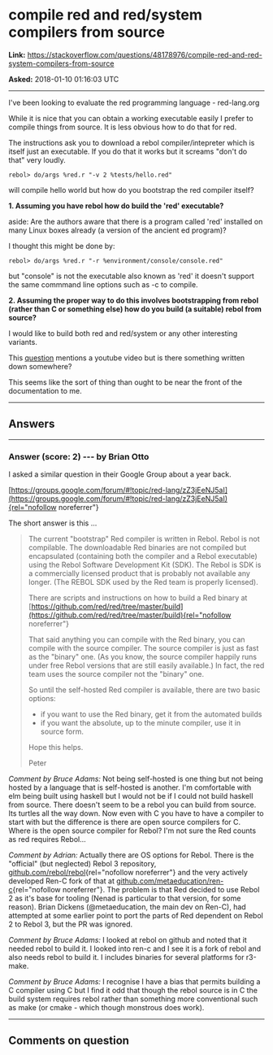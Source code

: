 # compile red and red/system compilers from source

**Link:**
<https://stackoverflow.com/questions/48178976/compile-red-and-red-system-compilers-from-source>

**Asked:** 2018-01-10 01:16:03 UTC

------------------------------------------------------------------------

I\'ve been looking to evaluate the red programming language -
red-lang.org

While it is nice that you can obtain a working executable easily I
prefer to compile things from source. It is less obvious how to do that
for red.

The instructions ask you to download a rebol compiler/intepreter which
is itself just an executable. If you do that it works but it screams
\"don\'t do that\" very loudly.

    rebol> do/args %red.r "-v 2 %tests/hello.red"

will compile hello world but how do you bootstrap the red compiler
itself?

**1. Assuming you have rebol how do build the \'red\' executable?**

aside: Are the authors aware that there is a program called \'red\'
installed on many Linux boxes already (a version of the ancient ed
program)?

I thought this might be done by:

    rebol> do/args %red.r "-r %environment/console/console.red"

but \"console\" is not the executable also known as \'red\' it doesn\'t
support the same commmand line options such as -c to compile.

**2. Assuming the proper way to do this involves bootstrapping from
rebol (rather than C or something else) how do you build (a suitable)
rebol from source?**

I would like to build both red and red/system or any other interesting
variants.

This
[question](https://stackoverflow.com/questions/33777626/compiling-red-get-red-system-code)
mentions a youtube video but is there something written down somewhere?

This seems like the sort of thing than ought to be near the front of the
documentation to me.

------------------------------------------------------------------------

## Answers

------------------------------------------------------------------------

### Answer (score: 2) --- by Brian Otto

I asked a similar question in their Google Group about a year back.

[https://groups.google.com/forum/#!topic/red-lang/zZ3jEeNJ5aI](https://groups.google.com/forum/#!topic/red-lang/zZ3jEeNJ5aI){rel="nofollow noreferrer"}

The short answer is this \...

> The current "bootstrap" Red compiler is written in Rebol. Rebol is not
> compilable. The downloadable Red binaries are not compiled but
> encapsulated (containing both the compiler and a Rebol executable)
> using the Rebol Software Development Kit (SDK). The Rebol is SDK is a
> commercially licensed product that is probably not available any
> longer. (The REBOL SDK used by the Red team is properly licensed).
>
> There are scripts and instructions on how to build a Red binary at
> [https://github.com/red/red/tree/master/build](https://github.com/red/red/tree/master/build){rel="nofollow noreferrer"}
>
> That said anything you can compile with the Red binary, you can
> compile with the source compiler. The source compiler is just as fast
> as the "binary" one. (As you know, the source compiler happily runs
> under free Rebol versions that are still easily available.) In fact,
> the red team uses the source compiler not the "binary" one.
>
> So until the self-hosted Red compiler is available, there are two
> basic options:
>
> -   if you want to use the Red binary, get it from the automated
>     builds
> -   if you want the absolute, up to the minute compiler, use it in
>     source form.
>
> Hope this helps.
>
> Peter

*Comment by Bruce Adams:* Not being self-hosted is one thing but not
being hosted by a language that is self-hosted is another. I\'m
comfortable with elm being built using haskell but I would not be if I
could not build haskell from source. There doesn\'t seem to be a rebol
you can build from source. Its turtles all the way down. Now even with C
you have to have a compiler to start with but the difference is there
are open source compilers for C. Where is the open source compiler for
Rebol? I\'m not sure the Red counts as red requires Rebol\...

*Comment by Adrian:* Actually there are OS options for Rebol. There is
the \"official\" (but neglected) Rebol 3 repository,
[github.com/rebol/rebol](https://github.com/rebol/rebol){rel="nofollow noreferrer"}
and the very actively developed Ren-C fork of that at
[github.com/metaeducation/ren-c](https://github.com/metaeducation/ren-c){rel="nofollow noreferrer"}.
The problem is that Red decided to use Rebol 2 as it\'s base for tooling
(Nenad is particular to that version, for some reason). Brian Dickens
(@metaeducation, the main dev on Ren-C), had attempted at some earlier
point to port the parts of Red dependent on Rebol 2 to Rebol 3, but the
PR was ignored.

*Comment by Bruce Adams:* I looked at rebol on github and noted that it
needed rebol to build it. I looked into ren-c and I see it is a fork of
rebol and also needs rebol to build it. I includes binaries for several
platforms for r3-make.

*Comment by Bruce Adams:* I recognise I have a bias that permits
building a C compiler using C but I find it odd that though the rebol
source is in C the build system requires rebol rather than something
more conventional such as make (or cmake - which though monstrous does
work).

------------------------------------------------------------------------

## Comments on question
